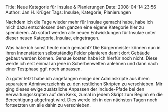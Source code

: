 Title: Neue Kategorie für Insulae & Planierungen
Date: 2008-04-14 23:56
Author: Jan H. Krüger
Tags: Insulae, Kategorie, Planierungen

Nachdem ich die Tage wieder mehr für Insulae gemacht habe, habe ich mich dazu entschlossen dem ganzen eine eigene Kategorie hier zu spendieren.
Ab sofort werden alle neuen Entwicklungen für Insulae unter dieser neuen Kategorie, Insulae, eingetragen.

Was habe ich sonst heute noch gemacht? Die Bürgermeister können nun in ihren Innenstädten selbstständig Felder planieren damit dort Gebäude gebaut werden können. Genaue kosten habe ich hierfür noch nicht. Diese werde ich erst einmal an jene in Scherbenwelten anlehnen und dann nach einer Testphase ggf. noch anpassen.


Zu guter letzt habe ich angefangen einige der Adminskripte aus ihrem separatem Adminverzeichnis zu den restlichen Skripten zu verschieben. Mir ging dieses ewige zusätzliche Anpassen der Include-Pfade bei den Verwaltungsskripten auf den Keks, zumal in jedem Skript zum Beginn eh die Berechtigung abgefragt wird. Dies werde ich in den nächsten Tagen noch fortsetzten um alle dahin zu verschieben.